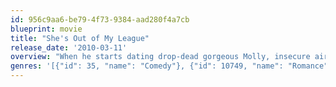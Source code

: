 ```yaml
---
id: 956c9aa6-be79-4f73-9384-aad280f4a7cb
blueprint: movie
title: "She's Out of My League"
release_date: '2010-03-11'
overview: "When he starts dating drop-dead gorgeous Molly, insecure airport security agent Kirk can't believe it. As his friends and family share their doubts about the relationship lasting, Kirk does everything he can to avoid losing Molly forever."
genres: '[{"id": 35, "name": "Comedy"}, {"id": 10749, "name": "Romance"}]'
---
```

